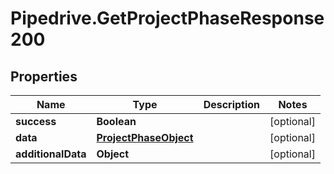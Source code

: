 # Pipedrive.GetProjectPhaseResponse200

## Properties

Name | Type | Description | Notes
------------ | ------------- | ------------- | -------------
**success** | **Boolean** |  | [optional] 
**data** | [**ProjectPhaseObject**](ProjectPhaseObject.md) |  | [optional] 
**additionalData** | **Object** |  | [optional] 


